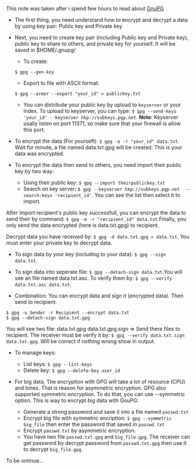 This note was taken after i spend few hours to read about
[GnuPG](https://www.gnupg.org)

- The first thing, you need understand how to encrypt and decrypt a data by
using key pair: Public key and Private key


- Next, you need to create key pair (including Public key and Private key),
public key to share to others, and private key for yourself. It will be saved
in $HOME/.gnupg/

    - To create: 
    
    `$ gpg --gen-key`
    - Export to file with ASCII format: 
    
    `$ gpg --armor --export "your_id" > publickey.txt`
    - You can distribute your public key by upload to `keyserver` or your
    index. To upload to keyserver, you can type: `$ gpg --send-keys 'your_id'
    --keyserver hkp://subkeys.pgp.net`. **Note**: Keyserver usally listen on
    port 11371, so make sure that your firewall is allow this port.

- To encrypt the data (For yourseft): `$ gpg -e -r "your_id" data.txt`.
Wait for minute, a file named data.txt.gpg will be created. This is
your data was encrypted.
- To encrypt the data then send to others, you need import their public key by
two way:
    - Using their public key: `$ gpg --import theirpublickey.txt`
    - Search on key server: `$ gpg --keyserver hkp://subkeys.pgp.net 
    --search-keys 'recipient_id'`. You can see the list then select it to
    import.

After import recipient's public key successfull, you can encrypt the data to
send their by command:
`$ gpg -e -r "recipient_id" data.txt`
Finally, you only send the data encrypted (here is data.txt.gpg) to recipient.

Decrypt data you have received by: `$ gpg -d data.txt.gpg > data.txt`. You
must enter your private key to decrypt data.

- To sign data by your key (including to your data): `$ gpg --sign data.txt`.
- To sign data into seperate file: `$ gpg --detach-sign data.txt`.You will see
an file named data.txt.asc.
To verify them by: `$ gpg --verify data.txt.asc data.txt`.

- Combination: You can encrypt data and sign it (encrypted data). Then send
to recipient.
```
$ gpg -u Sender -r Recipient --encrypt data.txt
$ gpg --detach-sign data.txt.gpg
```
You will see two file: data.txt.gpg data.txt.gpg.sign
=> Send there files to recipient. The receiver must be verify it by:
`$ gpg --verify data.txt.sign data.txt.gpg`. Will be correct if nothing wrong
show in output.

- To manage keys:
    - List keys: `$ gpg --list-keys`
    - Delete key: `$ gpg --delete-key user_id`

- For big data, The encryption with GPG will take a lot of resource (CPU) and
times. That is reason for asymmetric encryption. GPG also supported symmetric
encryption. To do that, you can use --symmetric option. This is way to encrypt
big data with GnuPG:
    - Generate a strong password and save it into a file named `passwd.txt`
    - Encrypt big file with symmetric encription: `$ gpg --symmetric big_file`
    then enter the password that saved in `passwd.txt`
    - Encrypt `passwd.txt` by asymmetric encryption.
    - You have two file `passwd.txt.gpg` and `big_file.gpg`. The receiver can
    get password by decrypt password from `passwd.txt.gpg` then use it to
    decrypt `big_file.gpg`.

To be ontinue...
